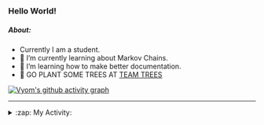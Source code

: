 ### Hello World!

##### About:
- Currently I am a student.
- 🌱 I’m currently learning about Markov Chains.
- 🌱 I’m learning how to make better documentation.
- 🌱 GO PLANT SOME TREES AT [TEAM TREES](https://teamtrees.org/)

[![Vyom's github activity graph](https://activity-graph.herokuapp.com/graph?username=Vyvy-vi)](https://github.com/ashutosh00710/github-readme-activity-graph)

---
<details>
  <summary>:zap: My Activity:</summary>
  
<!--START_SECTION:waka-->
![Code Time](http://img.shields.io/badge/Code%20Time-805%20hrs%2020%20mins-blue)

**I'm a Night 🦉** 

```text
🌞 Morning    74 commits     ██░░░░░░░░░░░░░░░░░░░░░░░   8.97% 
🌆 Daytime    199 commits    ██████░░░░░░░░░░░░░░░░░░░   24.12% 
🌃 Evening    283 commits    ████████░░░░░░░░░░░░░░░░░   34.3% 
🌙 Night      269 commits    ████████░░░░░░░░░░░░░░░░░   32.61%

```
📅 **I'm Most Productive on Sunday** 

```text
Monday       82 commits     ██░░░░░░░░░░░░░░░░░░░░░░░   9.94% 
Tuesday      138 commits    ████░░░░░░░░░░░░░░░░░░░░░   16.73% 
Wednesday    124 commits    ███░░░░░░░░░░░░░░░░░░░░░░   15.03% 
Thursday     111 commits    ███░░░░░░░░░░░░░░░░░░░░░░   13.45% 
Friday       107 commits    ███░░░░░░░░░░░░░░░░░░░░░░   12.97% 
Saturday     88 commits     ██░░░░░░░░░░░░░░░░░░░░░░░   10.67% 
Sunday       175 commits    █████░░░░░░░░░░░░░░░░░░░░   21.21%

```


📊 **This Week I Spent My Time On** 

```text
🔥 Editors: 
VS Code                  3 hrs 57 mins       █████████████████████░░░░   85.72% 
Vim                      39 mins             ███░░░░░░░░░░░░░░░░░░░░░░   14.28%

🐱‍💻 Projects: 
praise                   4 hrs 23 mins       ███████████████████████░░   95.09% 
praise_backend_js        7 mins              ░░░░░░░░░░░░░░░░░░░░░░░░░   2.66% 
Unknown Project          5 mins              ░░░░░░░░░░░░░░░░░░░░░░░░░   1.89% 
discord-bot              0 secs              ░░░░░░░░░░░░░░░░░░░░░░░░░   0.36%

```


 Last Updated on 05/06/2022 02:38:48 UTC
<!--END_SECTION:waka-->
</details>
